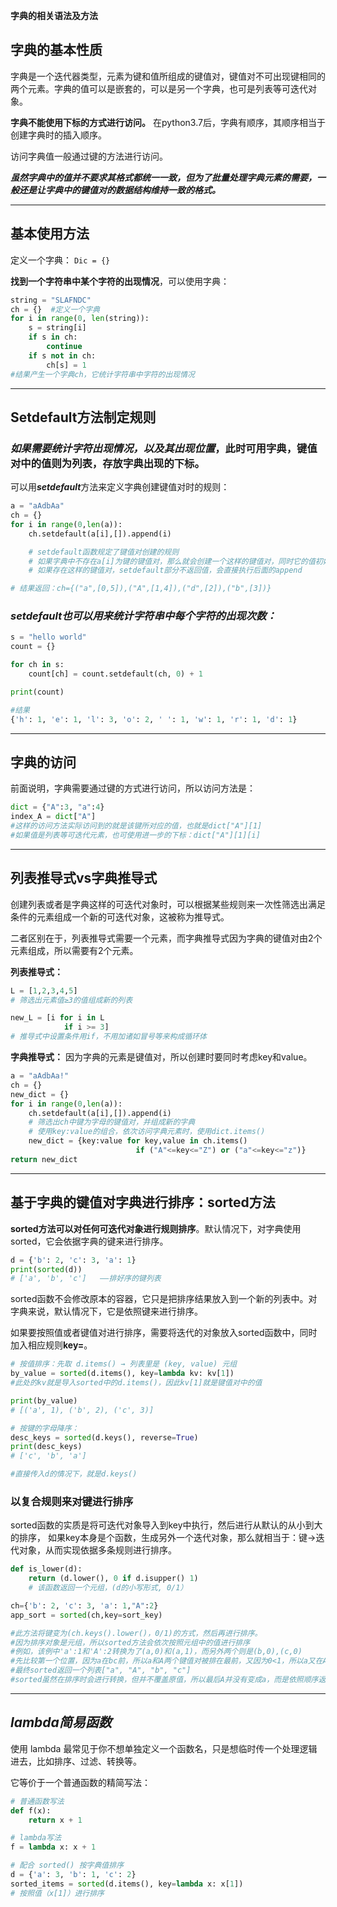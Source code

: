 **字典的相关语法及方法**

## 字典的基本性质

字典是一个迭代器类型，元素为键和值所组成的键值对，键值对不可出现键相同的两个元素。字典的值可以是嵌套的，可以是另一个字典，也可是列表等可迭代对象。

**字典不能使用下标的方式进行访问。**
在python3.7后，字典有顺序，其顺序相当于创建字典时的插入顺序。

访问字典值一般通过键的方法进行访问。

***虽然字典中的值并不要求其格式都统一一致，但为了批量处理字典元素的需要，一般还是让字典中的键值对的数据结构维持一致的格式。***

---

## 基本使用方法

定义一个字典：
`Dic = {}`

**找到一个字符串中某个字符的出现情况**，可以使用字典：

```python
string = "SLAFNDC"
ch = {}  #定义一个字典
for i in range(0, len(string)):
    s = string[i]
    if s in ch:
        continue
    if s not in ch:
        ch[s] = 1
#结果产生一个字典ch，它统计字符串中字符的出现情况
```
---

## Setdefault方法制定规则

### ***如果需要统计字符出现情况，以及其出现位置***，此时可用字典，键值对中的值则为列表，存放字典出现的下标。

可以用***setdefault***方法来定义字典创建键值对时的规则：
```python
a = "aAdbAa"
ch = {}
for i in range(0,len(a)):
    ch.setdefault(a[i],[]).append(i)

    # setdefault函数规定了键值对创建的规则
    # 如果字典中不存在a[i]为键的键值对，那么就会创建一个这样的键值对，同时它的值初始为空列表[]
    # 如果存在这样的键值对，setdefault部分不返回值，会直接执行后面的append

# 结果返回：ch={("a",[0,5]),("A",[1,4]),("d",[2]),("b",[3])}
```

### ***setdefault也可以用来统计字符串中每个字符的出现次数：***
```python
s = "hello world"
count = {}

for ch in s:
    count[ch] = count.setdefault(ch, 0) + 1

print(count)

#结果
{'h': 1, 'e': 1, 'l': 3, 'o': 2, ' ': 1, 'w': 1, 'r': 1, 'd': 1}
```

---
## 字典的访问

前面说明，字典需要通过键的方式进行访问，所以访问方法是：
```python
dict = {"A":3, "a":4}
index_A = dict["A"]
#这样的访问方法实际访问到的就是该键所对应的值，也就是dict["A"][1]
#如果值是列表等可迭代元素，也可使用进一步的下标：dict["A"][1][i]
```
---
## 列表推导式vs字典推导式

创建列表或者是字典这样的可迭代对象时，可以根据某些规则来一次性筛选出满足条件的元素组成一个新的可迭代对象，这被称为推导式。

二者区别在于，列表推导式需要一个元素，而字典推导式因为字典的键值对由2个元素组成，所以需要有2个元素。

**列表推导式：**
```python
L = [1,2,3,4,5]
# 筛选出元素值≥3的值组成新的列表

new_L = [i for i in L
            if i >= 3]
# 推导式中设置条件用if，不用加诸如冒号等来构成循环体
```

**字典推导式：**
因为字典的元素是键值对，所以创建时要同时考虑key和value。
```python
a = "aAdbAa!"
ch = {}
new_dict = {}
for i in range(0,len(a)):
    ch.setdefault(a[i],[]).append(i)
    # 筛选出ch中键为字母的键值对，并组成新的字典
    # 使用key:value的组合，依次访问字典元素时，使用dict.items()
    new_dict = {key:value for key,value in ch.items()
                            if ("A"<=key<="Z") or ("a"<=key<="z")}
return new_dict
```
---

## 基于字典的键值对字典进行排序：sorted方法

**sorted方法可以对任何可迭代对象进行规则排序**。默认情况下，对字典使用sorted，它会依据字典的键来进行排序。
```python
d = {'b': 2, 'c': 3, 'a': 1}
print(sorted(d))              
# ['a', 'b', 'c']   ——排好序的键列表
```

sorted函数不会修改原本的容器，它只是把排序结果放入到一个新的列表中。对字典来说，默认情况下，它是依照键来进行排序。

如果要按照值或者键值对进行排序，需要将迭代的对象放入sorted函数中，同时加入相应规则**key=**。
```python
# 按值排序：先取 d.items() → 列表里是 (key, value) 元组
by_value = sorted(d.items(), key=lambda kv: kv[1])
#此处的kv就是导入sorted中的d.items()，因此kv[1]就是键值对中的值

print(by_value)               
# [('a', 1), ('b', 2), ('c', 3)]

# 按键的字母降序：
desc_keys = sorted(d.keys(), reverse=True)
print(desc_keys)              
# ['c', 'b', 'a']

#直接传入d的情况下，就是d.keys()
```

### 以复合规则来对键进行排序

sorted函数的实质是将可迭代对象导入到key中执行，然后进行从默认的从小到大的排序，
如果key本身是个函数，生成另外一个迭代对象，那么就相当于：键→迭代对象，从而实现依据多条规则进行排序。

```python
def is_lower(d):
    return (d.lower(), 0 if d.isupper() 1)
    # 该函数返回一个元组，(d的小写形式, 0/1）

ch={'b': 2, 'c': 3, 'a': 1,"A":2}
app_sort = sorted(ch,key=sort_key)

#此方法将键变为(ch.keys().lower()，0/1)的方式，然后再进行排序。
#因为排序对象是元组，所以sorted方法会依次按照元组中的值进行排序
#例如，该例中'a':1和'A':2转换为了(a,0)和(a,1)，而另外两个则是(b,0),(c,0)
#先比较第一个位置，因为a在bc前，所以a和A两个键值对被排在最前，又因为0<1，所以a又在A前
#最终sorted返回一个列表["a", "A", "b", "c"]
#sorted虽然在排序时会进行转换，但并不覆盖原值，所以最后A并没有变成a，而是依照顺序返回了原键值
```

---
## ***lambda简易函数***

使用 lambda 最常见于你不想单独定义一个函数名，只是想临时传一个处理逻辑进去，比如排序、过滤、转换等。

它等价于一个普通函数的精简写法：

```python
# 普通函数写法
def f(x):
    return x + 1

# lambda写法
f = lambda x: x + 1

# 配合 sorted() 按字典值排序
d = {'a': 3, 'b': 1, 'c': 2}
sorted_items = sorted(d.items(), key=lambda x: x[1])
# 按照值（x[1]）进行排序

```